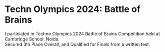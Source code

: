 # Techn Olympics 2024: Battle of Brains

I particiated in Techno Olympics 2024 Battle of Brains Compeitition held at Cambridge School, Noida. <br>
Secured 3th Place Overall, and Qualified for Finals from a written test.
